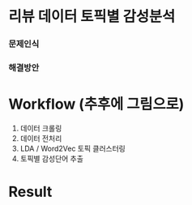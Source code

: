 # 리뷰 데이터 토픽별 감성분석

### 문제인식



### 해결방안



# Workflow (추후에 그림으로)

1. 데이터 크롤링
2. 데이터 전처리
3. LDA / Word2Vec 토픽 클러스터링
4. 토픽별 감성단어 추출



# Result